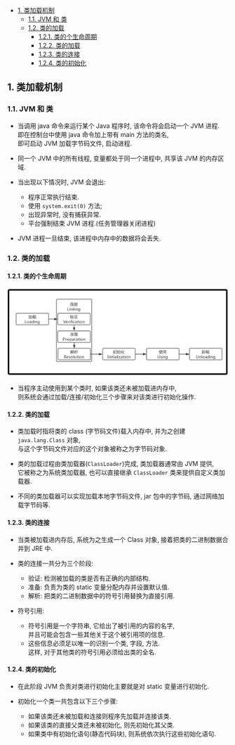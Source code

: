 <!-- TOC -->

- [1. 类加载机制](#1-类加载机制)
  - [1.1. JVM 和 类](#11-jvm-和-类)
  - [1.2. 类的加载](#12-类的加载)
    - [1.2.1. 类的个生命周期](#121-类的个生命周期)
    - [1.2.2. 类的加载](#122-类的加载)
    - [1.2.3. 类的连接](#123-类的连接)
    - [1.2.4. 类的初始化](#124-类的初始化)

<!-- /TOC -->

## 1. 类加载机制

### 1.1. JVM 和 类
- 当调用 java 命令来运行某个 Java 程序时, 该命令将会启动一个 JVM 进程.  
  即在控制台中使用 java 命令加上带有 main 方法的类名,  
  即可启动 JVM 加载字节码文件, 启动进程.

- 同一个 JVM 中的所有线程, 变量都处于同一个进程中, 共享该 JVM 的内存区域.

- 当出现以下情况时, JVM 会退出:
  - 程序正常执行结束.
  - 使用 `system.exit(0)` 方法;
  - 出现异常时, 没有捕获异常.
  - 平台强制结束 JVM 进程.(任务管理器关闭进程)

- JVM 进程一旦结束, 该进程中内存中的数据将会丢失.

### 1.2. 类的加载

#### 1.2.1. 类的个生命周期
![pic](../99.images/2021-02-28-21-07-23.png)

- 当程序主动使用到某个类时, 如果该类还未被加载进内存中,   
  则系统会通过加载/连接/初始化三个步骤来对该类进行初始化操作.

#### 1.2.2. 类的加载
- 类加载时指将类的 class (字节码文件)载入内存中, 并为之创建 `java.lang.Class` 对象,  
  与这个字节码文件对应的这个对象被称之为字节码对象.

- 类的加载过程由类加载器(`ClassLoader`)完成, 类加载器通常由 JVM 提供,   
  它被称之为系统类加载器, 也可以直接继承 `ClassLoader` 类来提供自定义类加载器.

- 不同的类加载器可以实现加载本地字节码文件, jar 包中的字节码, 通过网络加载字节码等.

#### 1.2.3. 类的连接
- 当类被加载进内存后, 系统为之生成一个 Class 对象, 接着把类的二进制数据合并到 JRE 中.

- 类的连接一共分为三个阶段:
  - 验证: 检测被加载的类是否有正确的内部结构.
  - 准备: 负责为类的 static 变量分配内存并设置默认值.
  - 解析: 把类的二进制数据中的符号引用替换为直接引用.

- 符号引用: 
  - 符号引用是一个字符串, 它给出了被引用的内容的名字,  
    并且可能会包含一些其他关于这个被引用项的信息.  
  - 这些信息必须足以唯一的识别一个类, 字段, 方法.  
    这样, 对于其他类的符号引用必须给出类的全名.

#### 1.2.4. 类的初始化
- 在此阶段 JVM 负责对类进行初始化主要就是对 static 变量进行初始化.

- 初始化一个类一共包含以下三个步骤:
  - 如果该类还未被加载和连接则程序先加载并连接该类.
  - 如果该类的直接父类还未被初始化, 则先初始化其父类.
  - 如果类中有初始化语句(静态代码块), 则系统依次执行这些初始化语句.

